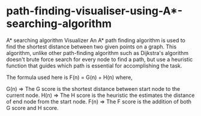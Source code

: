 # path-finding-visualiser-using-A*-searching-algorithm
A* searching algorithm Visualizer
An A* path finding algorithm is used to find the shortest distance between two given points on a graph. This algorithm, unlike other path-finding algorithm such as Dijkstra's algorithm doesn't brute force search for every node to find a path, but use a heuristic function that guides which path is essential for accomplishing the task.

The formula used here is F(n) = G(n) + H(n) where,

G(n) => The G score is the shortest distance between start node to the current node.
H(n) => The H score is the heuristic the estimates the distance of end node from the start node.
F(n) => The F score is the addition of both G score and H score.
